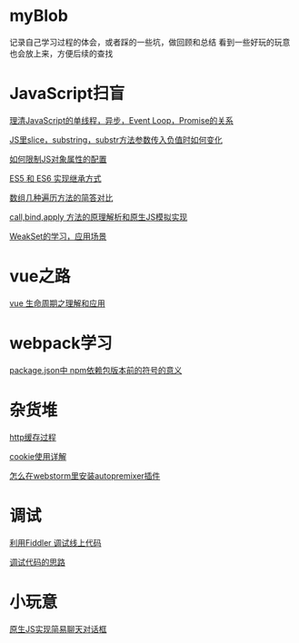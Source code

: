 # myBlob
记录自己学习过程的体会，或者踩的一些坑，做回顾和总结
看到一些好玩的玩意也会放上来，方便后续的查找
# JavaScript扫盲
  [理清JavaScript的单线程，异步，Event Loop，Promise的关系](https://github.com/fishCrush/myBlob/issues/2)
  
  [JS里slice，substring，substr方法参数传入负值时如何变化](https://github.com/fishCrush/myBlob/issues/3)
  
  [如何限制JS对象属性的配置](https://github.com/fishCrush/myBlob/issues/8)
  
  [ES5 和 ES6 实现继承方式](https://github.com/fishCrush/myBlob/issues/11)
  
  [数组几种遍历方法的简答对比](https://github.com/fishCrush/myBlob/issues/13)
  
  [call,bind,apply 方法的原理解析和原生JS模拟实现](https://github.com/fishCrush/myBlob/issues/14)
  
  [WeakSet的学习，应用场景](https://github.com/fishCrush/myBlob/issues/15)
  # vue之路
  
  [vue 生命周期之理解和应用](https://github.com/fishCrush/myBlob/issues/7)
  # webpack学习

[package.json中 npm依赖包版本前的符号的意义]( https://github.com/fishCrush/myBlob/issues)
 
 # 杂货堆
 [http缓存过程](https://github.com/fishCrush/myBlob/issues/9) 
 
 [cookie使用详解](https://github.com/fishCrush/myBlob/issues/10)
 
 [怎么在webstorm里安装autopremixer插件](https://github.com/fishCrush/myBlob/issues/12)
# 调试
  [利用Fiddler 调试线上代码](https://github.com/fishCrush/myBlob/issues/4)
 
  [调试代码的思路](https://github.com/fishCrush/myBlob/issues/5)
# 小玩意
 [原生JS实现简易聊天对话框](https://github.com/fishCrush/myBlob/issues/1)
